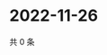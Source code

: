 # 2022-11-26

共 0 条

<!-- BEGIN WEIBO -->
<!-- 最后更新时间 Sat Nov 26 2022 19:00:52 GMT+0800 (China Standard Time) -->

<!-- END WEIBO -->
